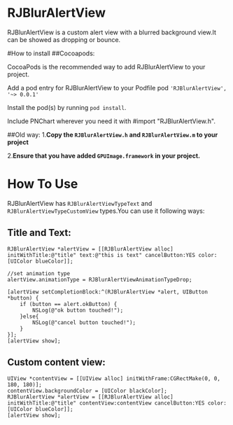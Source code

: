 RJBlurAlertView
===============

RJBlurAlertView is a custom alert view with a blurred background view.It can be showed as dropping or bounce.



#How to install
##Cocoapods:

CocoaPods is the recommended way to add RJBlurAlertView to your project.

Add a pod entry for RJBlurAlertView to your Podfile pod `'RJBlurAlertView', '~> 0.0.1'`

Install the pod(s) by running `pod install`.

Include PNChart wherever you need it with #import "RJBlurAlertView.h".

##Old way:
1.**Copy the `RJBlurAlertView.h` and `RJBlurAlertView.m` to your project**

2.**Ensure that you have added `GPUImage.framework` in your project.**


How To Use
==========
RJBlurAlertView has `RJBlurAlertViewTypeText` and `RJBlurAlertViewTypeCustomView` types.You can use it following ways:

Title and Text:
--------------
	RJBlurAlertView *alertView = [[RJBlurAlertView alloc] initWithTitle:@"title" text:@"this is text" cancelButton:YES color:[UIColor blueColor]];
    
    //set animation type
    alertView.animationType = RJBlurAlertViewAnimationTypeDrop;
    
    [alertView setCompletionBlock:^(RJBlurAlertView *alert, UIButton *button) {
        if (button == alert.okButton) {
            NSLog(@"ok button touched!");
        }else{
            NSLog(@"cancel button touched!");
        }
    }];
    [alertView show];
    
Custom content view:
-------------------

	UIView *contentView = [[UIView alloc] initWithFrame:CGRectMake(0, 0, 180, 180)]; 
	contentView.backgroundColor = [UIColor blackColor];
    RJBlurAlertView *alertView = [[RJBlurAlertView alloc] initWithTitle:@"title" contentView:contentView cancelButton:YES color:[UIColor blueColor]];
    [alertView show];

